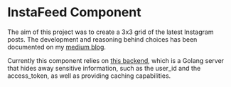# InstaFeed Component

The aim of this project was to create a 3x3 grid of the latest Instagram posts. 
The development and reasoning behind choices has been documented on my [medium blog](https://medium.com/dev-genius/improving-instagram-posts-in-react-cea3eec4dbaa).

Currently this component relies on [this backend](https://github.com/fs1g17/http-server), which is a Golang server that hides away sensitive information, 
such as the user_id and the access_token, as well as providing caching capabilities.

